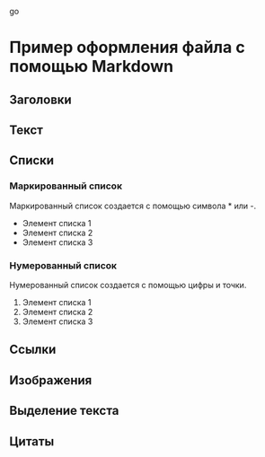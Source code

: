 go

# Пример оформления файла с помощью Markdown

## Заголовки

## Текст

## Списки

### Маркированный список

Маркированный список создается с помощью символа * или -.

* Элемент списка 1
* Элемент списка 2
* Элемент списка 3

### Нумерованный список

Нумерованный список создается с помощью цифры и точки.

1. Элемент списка 1
2. Элемент списка 2
3. Элемент списка 3

## Ссылки

## Изображения

## Выделение текста

## Цитаты